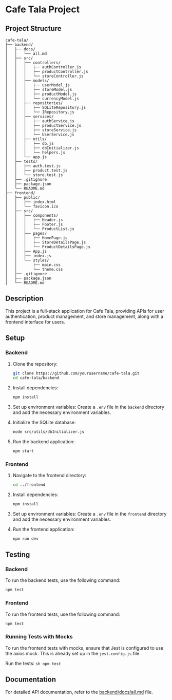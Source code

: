 # Cafe Tala Project

## Project Structure

```
cafe-tala/
├── backend/
│   ├── docs/
│   │   └── all.md
│   ├── src/
│   │   ├── controllers/
│   │   │   ├── authController.js
│   │   │   ├── productController.js
│   │   │   └── storeController.js
│   │   ├── models/
│   │   │   ├── userModel.js
│   │   │   ├── storeModel.js
│   │   │   ├── productModel.js
│   │   │   └── currencyModel.js
│   │   ├── repositories/
│   │   │   ├── SQLiteRepository.js
│   │   │   └── IRepository.js
│   │   ├── services/
│   │   │   ├── authService.js
│   │   │   ├── productService.js
│   │   │   ├── storeService.js
│   │   │   └── UserService.js
│   │   ├── utils/
│   │   │   ├── db.js
│   │   │   ├── dbInitializer.js
│   │   │   └── helpers.js
│   │   └── app.js
│   ├── tests/
│   │   ├── auth.test.js
│   │   ├── product.test.js
│   │   └── store.test.js
│   ├── .gitignore
│   ├── package.json
│   └── README.md
├── frontend/
│   ├── public/
│   │   ├── index.html
│   │   └── favicon.ico
│   ├── src/
│   │   ├── components/
│   │   │   ├── Header.js
│   │   │   ├── Footer.js
│   │   │   └── ProductList.js
│   │   ├── pages/
│   │   │   ├── HomePage.js
│   │   │   ├── StoreDetailsPage.js
│   │   │   └── ProductDetailsPage.js
│   │   ├── App.js
│   │   ├── index.js
│   │   └── styles/
│   │       ├── main.css
│   │       └── theme.css
│   ├── .gitignore
│   ├── package.json
│   └── README.md
```

## Description

This project is a full-stack application for Cafe Tala, providing APIs for user authentication, product management, and store management, along with a frontend interface for users.

## Setup

### Backend

1. Clone the repository:
    ```sh
    git clone https://github.com/yourusername/cafe-tala.git
    cd cafe-tala/backend
    ```

2. Install dependencies:
    ```sh
    npm install
    ```

3. Set up environment variables:
    Create a `.env` file in the `backend` directory and add the necessary environment variables.

4. Initialize the SQLite database:
    ```sh
    node src/utils/dbInitializer.js
    ```

5. Run the backend application:
    ```sh
    npm start
    ```

### Frontend

1. Navigate to the frontend directory:
    ```sh
    cd ../frontend
    ```

2. Install dependencies:
    ```sh
    npm install
    ```

3. Set up environment variables:
    Create a `.env` file in the `frontend` directory and add the necessary environment variables.

4. Run the frontend application:
    ```sh
    npm run dev
    ```

## Testing

### Backend

To run the backend tests, use the following command:
```sh
npm test
```

### Frontend

To run the frontend tests, use the following command:
```sh
npm test
```

### Running Tests with Mocks

To run the frontend tests with mocks, ensure that Jest is configured to use the axios mock. This is already set up in the `jest.config.js` file.

Run the tests:
    ```sh
    npm test
    ```

## Documentation

For detailed API documentation, refer to the [backend/docs/all.md](backend/docs/all.md) file.
